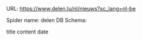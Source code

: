 URL: https://www.delen.lu/nl/nieuws?sc_lang=nl-be

Spider name: delen
DB Schema:

title
content
date
